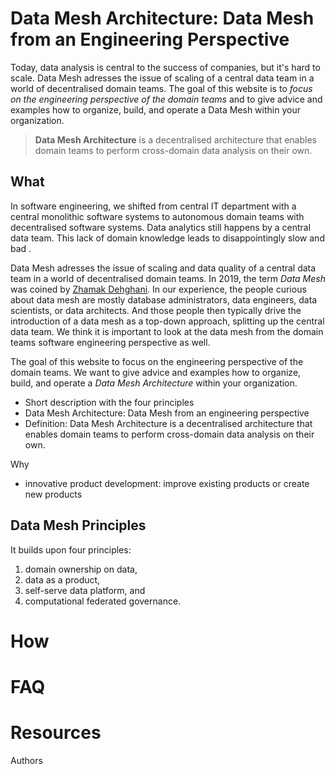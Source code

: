 # Data Mesh Architecture: Data Mesh from an Engineering Perspective

Today, data analysis is central to the success of companies, but it's hard to scale.
Data Mesh adresses the issue of scaling of a central data team in a world of decentralised domain teams.
The goal of this website is to *focus on the engineering perspective of the domain teams* and to give advice and examples how to organize, build, and operate a Data Mesh within your organization.

> **Data Mesh Architecture** is a decentralised architecture that enables domain teams to perform cross-domain data analysis on their own.

## What

In software engineering, we shifted from central IT department with a central monolithic software systems to autonomous domain teams with decentralised software systems. Data analytics still happens by a central data team. This lack of domain knowledge leads to disappointingly slow and bad . 








Data Mesh adresses the issue of scaling and data quality of a central data team in a world of decentralised domain teams.
In 2019, the term *Data Mesh* was coined by [Zhamak Dehghani](https://martinfowler.com/articles/data-monolith-to-mesh.html).
In our experience, the people curious about data mesh are mostly database administrators, data engineers, data scientists, or data architects. 
And those people then typically drive the introduction of a data mesh as a top-down approach, splitting up the central data team.
We think it is important to look at the data mesh from the domain teams software engineering perspective as well.

The goal of this website to focus on the engineering perspective of the domain teams.
We want to give advice and examples how to organize, build, and operate a *Data Mesh Architecture* within your organization.


- Short description with the four principles
- Data Mesh Architecture: Data Mesh from an engineering perspective
- Definition: Data Mesh Architecture is a decentralised architecture that enables domain teams to perform cross-domain data analysis on their own.

Why
- innovative product development: improve existing products or create new products

## Data Mesh Principles
It builds upon four principles: 

 1. domain ownership on data, 
 1. data as a product, 
 1. self-serve data platform, and 
 1. computational federated governance.

# How


# FAQ

# Resources


Authors
